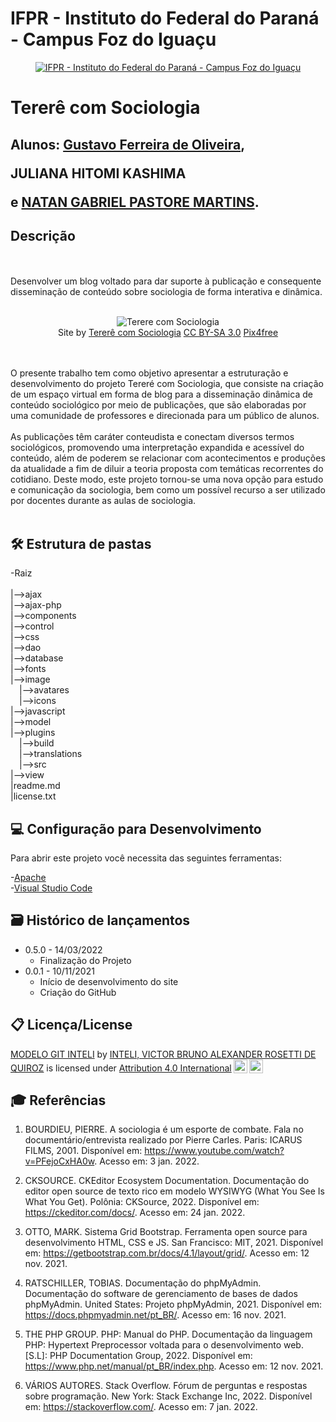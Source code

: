 # IFPR - Instituto do Federal do Paraná - Campus Foz do Iguaçu

<p align="center">
<a href= "https://foz.ifpr.edu.br/"><img src="https://user-images.githubusercontent.com/65983794/158275550-ae05719b-4d21-4b73-a284-f6e9d480ecd4.png" alt="IFPR - Instituto do Federal do Paraná - Campus Foz do Iguaçu" border="0"></a>
</p>


# Tererê com Sociologia

## Alunos:  <a target="_blank" href="//linkedin.com/in/gustavo-ferreira-aa8050220/">Gustavo Ferreira de Oliveira</a>, <p>JULIANA HITOMI KASHIMA</p> e <a target="_blank" href="//www.linkedin.com/in/natangpm/">NATAN GABRIEL PASTORE MARTINS</a>.

## Descrição

<br><br>
Desenvolver um blog voltado para dar suporte à publicação e consequente  disseminação de conteúdo sobre sociologia de forma interativa e dinâmica.
<br><br>
<p align="center">
<img src="https://user-images.githubusercontent.com/65983794/158276316-cba4731b-6008-423b-ad9e-77f38a0f847b.png" style="margin-left:auto;margin-right:auto" alt="Terere com Sociologia" border="0">
  <br>
  Site by <a href="http://www.nyphotographic.com/">Tererê com Sociologia</a> <a rel="license" href="https://creativecommons.org/licenses/by-sa/3.0/">CC BY-SA 3.0</a> <a href="http://pix4free.org/">Pix4free</a>
</p>


<br><br>
O presente trabalho tem como objetivo apresentar a estruturação e desenvolvimento do projeto Tereré com Sociologia, que consiste na criação de um espaço virtual em forma de blog para a disseminação dinâmica de conteúdo sociológico por meio de publicações, que são elaboradas por uma comunidade de professores e direcionada para um público de alunos. 
<br><br>
As publicações têm caráter conteudista e conectam diversos termos sociológicos, promovendo uma interpretação expandida e acessível do conteúdo, além de poderem se relacionar com acontecimentos e produções da atualidade a fim de diluir a teoria proposta com temáticas recorrentes do cotidiano. Deste modo, este projeto tornou-se uma nova opção para estudo e comunicação da sociologia, bem como um possível recurso a ser utilizado por docentes durante as aulas de sociologia.
<br><br>

## 🛠 Estrutura de pastas

-Raiz<br>
<br>
|-->ajax<br>
|-->ajax-php<br>
|-->components<br>
|-->control<br>
|-->css<br>
|-->dao<br>
|-->database<br>
|-->fonts<br>
|-->image<br>
  &emsp;|-->avatares<br>
  &emsp;|-->icons<br>
|-->javascript<br>
|-->model<br>
|-->plugins<br>
  &emsp;|-->build<br>
    &emsp;|-->translations<br>
  &emsp;|-->src<br>
|-->view<br>
|readme.md<br>
|license.txt<br>


## 💻 Configuração para Desenvolvimento

Para abrir este projeto você necessita das seguintes ferramentas:

-<a href="https://www.apachefriends.org/pt_br/index.html">Apache</a><br>
-<a href="https://code.visualstudio.com/">Visual Studio Code</a>

## 🗃 Histórico de lançamentos

* 0.5.0 - 14/03/2022
    * Finalização do Projeto
* 0.0.1 - 10/11/2021
    * Início de desenvolvimento do site
    * Criação do GitHub

## 📋 Licença/License

<p xmlns:cc="http://creativecommons.org/ns#" xmlns:dct="http://purl.org/dc/terms/"><a property="dct:title" rel="cc:attributionURL" href="https://github.com/Spidus/Teste_Final_1">MODELO GIT INTELI</a> by <a rel="cc:attributionURL dct:creator" property="cc:attributionName" href="https://www.yggbrasil.com.br/vr">INTELI, VICTOR BRUNO ALEXANDER ROSETTI DE QUIROZ</a> is licensed under <a href="http://creativecommons.org/licenses/by/4.0/?ref=chooser-v1" target="_blank" rel="license noopener noreferrer" style="display:inline-block;">Attribution 4.0 International<img style="height:22px!important;margin-left:3px;vertical-align:text-bottom;" src="https://mirrors.creativecommons.org/presskit/icons/cc.svg?ref=chooser-v1"><img style="height:22px!important;margin-left:3px;vertical-align:text-bottom;" src="https://mirrors.creativecommons.org/presskit/icons/by.svg?ref=chooser-v1"></a></p>

## 🎓 Referências

1. BOURDIEU, PIERRE. A sociologia é um esporte de combate. Fala no documentário/entrevista realizado por Pierre Carles. Paris: ICARUS FILMS, 2001. Disponível em: https://www.youtube.com/watch?v=PFejoCxHA0w. Acesso em: 3 jan. 2022.

2. CKSOURCE. CKEditor Ecosystem Documentation. Documentação do editor open source de texto rico em modelo WYSIWYG (What You See Is What You Get). Polônia: CKSource, 2022. Disponível em: https://ckeditor.com/docs/. Acesso em: 24 jan. 2022.

3. OTTO, MARK. Sistema Grid Bootstrap. Ferramenta open source para desenvolvimento HTML, CSS e JS. San Francisco: MIT, 2021. Disponível em: https://getbootstrap.com.br/docs/4.1/layout/grid/. Acesso em: 12 nov. 2021.

4. RATSCHILLER, TOBIAS. Documentação do phpMyAdmin. Documentação do software de gerenciamento de bases de dados phpMyAdmin. United States: Projeto phpMyAdmin, 2021. Disponível em: https://docs.phpmyadmin.net/pt_BR/. Acesso em: 16 nov. 2021.

5. THE PHP GROUP. PHP: Manual do PHP. Documentação da linguagem PHP: Hypertext Preprocessor voltada para o desenvolvimento web. [S.L]: PHP Documentation Group, 2022. Disponível em: https://www.php.net/manual/pt_BR/index.php. Acesso em: 12 nov. 2021.

6. VÁRIOS AUTORES. Stack Overflow. Fórum de perguntas e respostas sobre programação. New York: Stack Exchange Inc, 2022. Disponível em: https://stackoverflow.com/. Acesso em: 7 jan. 2022.


